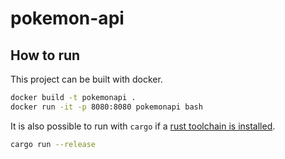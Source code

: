 # pokemon-api

## How to run

This project can be built with docker.

```bash
docker build -t pokemonapi .
docker run -it -p 8080:8080 pokemonapi bash
```

It is also possible to run with `cargo` if a [rust toolchain is installed](https://www.rust-lang.org/tools/install).

```bash
cargo run --release
```

